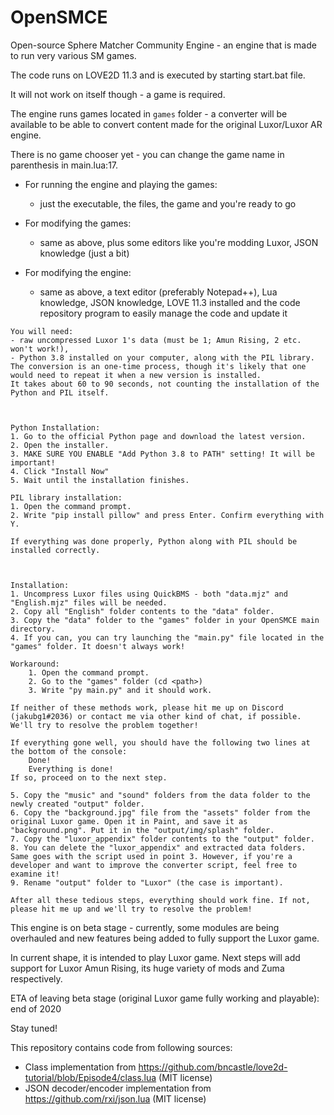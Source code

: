 # OpenSMCE
Open-source Sphere Matcher Community Engine - an engine that is made to run very various SM games.

The code runs on LOVE2D 11.3 and is executed by starting start.bat file.

It will not work on itself though - a game is required.

The engine runs games located in `games` folder - a converter will be available to be able to convert content made for the original Luxor/Luxor AR engine.

There is no game chooser yet - you can change the game name in parenthesis in main.lua:17.

- For running the engine and playing the games:
  - just the executable, the files, the game and you're ready to go

- For modifying the games:
  - same as above, plus some editors like you're modding Luxor, JSON knowledge (just a bit)

- For modifying the engine:
  - same as above, a text editor (preferably Notepad++), Lua knowledge, JSON knowledge, LOVE 11.3 installed and the code repository program to easily manage the code and update it

```
You will need:
- raw uncompressed Luxor 1's data (must be 1; Amun Rising, 2 etc. won't work!),
- Python 3.8 installed on your computer, along with the PIL library.
The conversion is an one-time process, though it's likely that one would need to repeat it when a new version is installed.
It takes about 60 to 90 seconds, not counting the installation of the Python and PIL itself.



Python Installation:
1. Go to the official Python page and download the latest version.
2. Open the installer.
3. MAKE SURE YOU ENABLE "Add Python 3.8 to PATH" setting! It will be important!
4. Click "Install Now"
5. Wait until the installation finishes.

PIL library installation:
1. Open the command prompt.
2. Write "pip install pillow" and press Enter. Confirm everything with Y.

If everything was done properly, Python along with PIL should be installed correctly.



Installation:
1. Uncompress Luxor files using QuickBMS - both "data.mjz" and "English.mjz" files will be needed.
2. Copy all "English" folder contents to the "data" folder.
3. Copy the "data" folder to the "games" folder in your OpenSMCE main directory.
4. If you can, you can try launching the "main.py" file located in the "games" folder. It doesn't always work!

Workaround:
	1. Open the command prompt.
	2. Go to the "games" folder (cd <path>)
	3. Write "py main.py" and it should work.

If neither of these methods work, please hit me up on Discord (jakubg1#2036) or contact me via other kind of chat, if possible. We'll try to resolve the problem together!

If everything gone well, you should have the following two lines at the bottom of the console:
	Done!
	Everything is done!
If so, proceed on to the next step.

5. Copy the "music" and "sound" folders from the data folder to the newly created "output" folder.
6. Copy the "background.jpg" file from the "assets" folder from the original Luxor game. Open it in Paint, and save it as "background.png". Put it in the "output/img/splash" folder.
7. Copy the "luxor_appendix" folder contents to the "output" folder.
8. You can delete the "luxor_appendix" and extracted data folders. Same goes with the script used in point 3. However, if you're a developer and want to improve the converter script, feel free to examine it!
9. Rename "output" folder to "Luxor" (the case is important).

After all these tedious steps, everything should work fine. If not, please hit me up and we'll try to resolve the problem!
```



This engine is on beta stage - currently, some modules are being overhauled and new features being added to fully support the Luxor game.

In current shape, it is intended to play Luxor game. Next steps will add support for Luxor Amun Rising, its huge variety of mods and Zuma respectively.

ETA of leaving beta stage (original Luxor game fully working and playable): end of 2020

Stay tuned!



This repository contains code from following sources:
  - Class implementation from https://github.com/bncastle/love2d-tutorial/blob/Episode4/class.lua (MIT license)
  - JSON decoder/encoder implementation from https://github.com/rxi/json.lua (MIT license)
